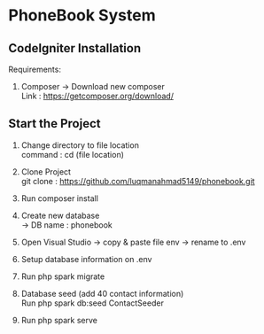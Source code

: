 # PhoneBook System

## CodeIgniter Installation

Requirements: 
1. Composer
-> Download new composer </br>
Link : https://getcomposer.org/download/


## Start the Project
1. Change directory to file location</br>
command : cd (file location)</br>

2. Clone Project </br>
git clone : https://github.com/luqmanahmad5149/phonebook.git </br>

3. Run composer install</br>

4. Create new database </br>
-> DB name : phonebook </br>

5. Open Visual Studio -> copy & paste file env -> rename to .env</br>

6. Setup database information on .env</br>

7. Run php spark migrate</br>

8. Database seed (add 40 contact information)</br>
Run php spark db:seed ContactSeeder </br>

8. Run php spark serve</br>

